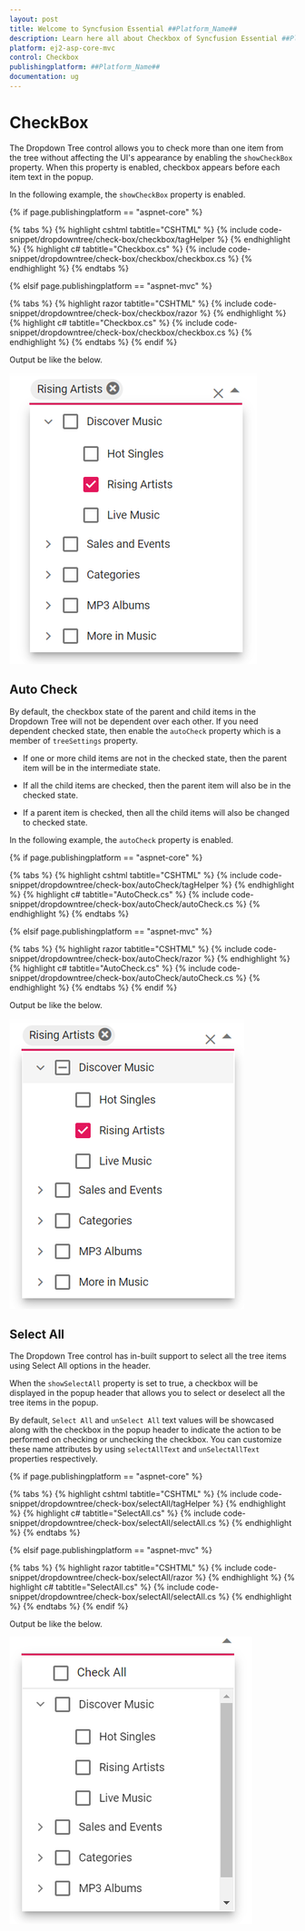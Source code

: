 ```yaml
---
layout: post
title: Welcome to Syncfusion Essential ##Platform_Name##
description: Learn here all about Checkbox of Syncfusion Essential ##Platform_Name## widgets based on HTML5 and jQuery.
platform: ej2-asp-core-mvc
control: Checkbox
publishingplatform: ##Platform_Name##
documentation: ug
---
```



# CheckBox

The Dropdown Tree control allows you to check more than one item from the tree without affecting the UI's appearance by enabling the `showCheckBox` property. When this property is enabled, checkbox appears before each item text in the popup.

In the following example, the `showCheckBox` property is enabled.

{% if page.publishingplatform == "aspnet-core" %}

{% tabs %}
{% highlight cshtml tabtitle="CSHTML" %}
{% include code-snippet/dropdowntree/check-box/checkbox/tagHelper %}
{% endhighlight %}
{% highlight c# tabtitle="Checkbox.cs" %}
{% include code-snippet/dropdowntree/check-box/checkbox/checkbox.cs %}
{% endhighlight %}
{% endtabs %}

{% elsif page.publishingplatform == "aspnet-mvc" %}

{% tabs %}
{% highlight razor tabtitle="CSHTML" %}
{% include code-snippet/dropdowntree/check-box/checkbox/razor %}
{% endhighlight %}
{% highlight c# tabtitle="Checkbox.cs" %}
{% include code-snippet/dropdowntree/check-box/checkbox/checkbox.cs %}
{% endhighlight %}
{% endtabs %}
{% endif %}



Output be like the below.

![DropDown Tree Checkbox Sample](./images/check-box.PNG)

## Auto Check

By default, the checkbox state of the parent and child items in the Dropdown Tree will not be dependent over each other. If you need dependent checked state, then enable the `autoCheck` property which is a member of `treeSettings` property.

* If one or more child items are not in the checked state, then the parent item will be in the intermediate state.

* If all the child items are checked, then the parent item will also be in the checked state.

* If a parent item is checked, then all the child items will also be changed to checked state.

In the following example, the `autoCheck` property is enabled.

{% if page.publishingplatform == "aspnet-core" %}

{% tabs %}
{% highlight cshtml tabtitle="CSHTML" %}
{% include code-snippet/dropdowntree/check-box/autoCheck/tagHelper %}
{% endhighlight %}
{% highlight c# tabtitle="AutoCheck.cs" %}
{% include code-snippet/dropdowntree/check-box/autoCheck/autoCheck.cs %}
{% endhighlight %}
{% endtabs %}

{% elsif page.publishingplatform == "aspnet-mvc" %}

{% tabs %}
{% highlight razor tabtitle="CSHTML" %}
{% include code-snippet/dropdowntree/check-box/autoCheck/razor %}
{% endhighlight %}
{% highlight c# tabtitle="AutoCheck.cs" %}
{% include code-snippet/dropdowntree/check-box/autoCheck/autoCheck.cs %}
{% endhighlight %}
{% endtabs %}
{% endif %}



Output be like the below.

![DropDown Tree AutoCheck Sample](./images/auto-check.PNG)

## Select All

The Dropdown Tree control has in-built support to select all the tree items using Select All options in the header.

When the `showSelectAll` property is set to true, a checkbox will be displayed in the popup header that allows you to select or deselect all the tree items in the popup.

By default, `Select All` and `unSelect All` text values will be showcased along with the checkbox in the popup header to indicate the action to be performed on checking or unchecking the checkbox. You can customize these name attributes by using `selectAllText` and `unSelectAllText` properties respectively.

{% if page.publishingplatform == "aspnet-core" %}

{% tabs %}
{% highlight cshtml tabtitle="CSHTML" %}
{% include code-snippet/dropdowntree/check-box/selectAll/tagHelper %}
{% endhighlight %}
{% highlight c# tabtitle="SelectAll.cs" %}
{% include code-snippet/dropdowntree/check-box/selectAll/selectAll.cs %}
{% endhighlight %}
{% endtabs %}

{% elsif page.publishingplatform == "aspnet-mvc" %}

{% tabs %}
{% highlight razor tabtitle="CSHTML" %}
{% include code-snippet/dropdowntree/check-box/selectAll/razor %}
{% endhighlight %}
{% highlight c# tabtitle="SelectAll.cs" %}
{% include code-snippet/dropdowntree/check-box/selectAll/selectAll.cs %}
{% endhighlight %}
{% endtabs %}
{% endif %}



Output be like the below.

![DropDown Tree SelectAll Sample](./images/select-all.PNG)